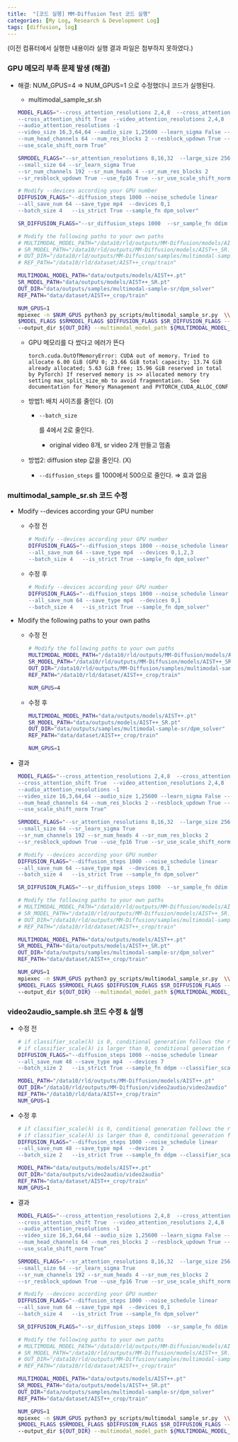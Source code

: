 ```yaml
---
title:  "[코드 실행] MM-Diffusion Test 코드 실행"
categories: [My Log, Research & Development Log]
tags: [diffusion, log]
---
```


(이전 컴퓨터에서 실행한 내용이라 실행 결과 파일은 첨부하지 못하였다.)

### GPU 메모리 부족 문제 발생 (해결)

- 해결: NUM_GPUS=4 ⇒ NUM_GPUS=1 으로 수정했더니 코드가 실행된다.

  - multimodal_sample_sr.sh

  ```bash
  MODEL_FLAGS="--cross_attention_resolutions 2,4,8  --cross_attention_windows 1,4,8 
  --cross_attention_shift True  --video_attention_resolutions 2,4,8
  --audio_attention_resolutions -1
  --video_size 16,3,64,64 --audio_size 1,25600 --learn_sigma False --num_channels 128 
  --num_head_channels 64 --num_res_blocks 2 --resblock_updown True --use_fp16 True
  --use_scale_shift_norm True"
  
  SRMODEL_FLAGS="--sr_attention_resolutions 8,16,32  --large_size 256  
  --small_size 64 --sr_learn_sigma True 
  --sr_num_channels 192 --sr_num_heads 4 --sr_num_res_blocks 2 
  --sr_resblock_updown True --use_fp16 True --sr_use_scale_shift_norm True"
  
  # Modify --devices according your GPU number
  DIFFUSION_FLAGS="--diffusion_steps 1000 --noise_schedule linear
  --all_save_num 64 --save_type mp4  --devices 0,1
  --batch_size 4   --is_strict True --sample_fn dpm_solver"
  
  SR_DIFFUSION_FLAGS="--sr_diffusion_steps 1000  --sr_sample_fn ddim  --sr_timestep_respacing ddim25"
  
  # Modify the following paths to your own paths
  # MULTIMODAL_MODEL_PATH="/data10/rld/outputs/MM-Diffusion/models/AIST++.pt"
  # SR_MODEL_PATH="/data10/rld/outputs/MM-Diffusion/models/AIST++_SR.pt"
  # OUT_DIR="/data10/rld/outputs/MM-Diffusion/samples/multimodal-sample-sr/dpm_solver"
  # REF_PATH="/data10/rld/dataset/AIST++_crop/train"
  
  MULTIMODAL_MODEL_PATH="data/outputs/models/AIST++.pt"
  SR_MODEL_PATH="data/outputs/models/AIST++_SR.pt"
  OUT_DIR="data/outputs/samples/multimodal-sample-sr/dpm_solver"
  REF_PATH="data/dataset/AIST++_crop/train"
  
  NUM_GPUS=1
  mpiexec -n $NUM_GPUS python3 py_scripts/multimodal_sample_sr.py  \\
  $MODEL_FLAGS $SRMODEL_FLAGS $DIFFUSION_FLAGS $SR_DIFFUSION_FLAGS --ref_path ${REF_PATH} \\
  --output_dir ${OUT_DIR} --multimodal_model_path ${MULTIMODAL_MODEL_PATH}  --sr_model_path ${SR_MODEL_PATH}
  ```

  - GPU 메모리를 다 썼다고 에러가 뜬다

    ```
    torch.cuda.OutOfMemoryError: CUDA out of memory. Tried to allocate 6.00 GiB (GPU 0; 23.66 GiB total capacity; 13.74 GiB already allocated; 5.63 GiB free; 15.96 GiB reserved in total by PyTorch) If reserved memory is >> allocated memory try setting max_split_size_mb to avoid fragmentation.  See documentation for Memory Management and PYTORCH_CUDA_ALLOC_CONF
    ```

  - 방법1: 배치 사이즈를 줄인다. (O)

    - ```
      --batch_size
      ```

       를 4에서 2로 줄인다.

      - original video 8개, sr video 2개 만들고 멈춤

  - 방법2:  diffusion step 값을 줄인다. (X)

    - `--diffusion_steps` 를 1000에서 500으로 줄인다. ⇒ 효과 없음

### multimodal_sample_sr.sh 코드 수정

- Modify --devices according your GPU number

  - 수정 전

    ```bash
    # Modify --devices according your GPU number
    DIFFUSION_FLAGS="--diffusion_steps 1000 --noise_schedule linear
    --all_save_num 64 --save_type mp4  --devices 0,1,2,3
    --batch_size 4   --is_strict True --sample_fn dpm_solver"
    ```

  - 수정 후

    ```bash
    # Modify --devices according your GPU number
    DIFFUSION_FLAGS="--diffusion_steps 1000 --noise_schedule linear
    --all_save_num 64 --save_type mp4  --devices 0,1
    --batch_size 4   --is_strict True --sample_fn dpm_solver"
    ```

- Modify the following paths to your own paths

  - 수정 전

    ```bash
    # Modify the following paths to your own paths
    MULTIMODAL_MODEL_PATH="/data10/rld/outputs/MM-Diffusion/models/AIST++.pt"
    SR_MODEL_PATH="/data10/rld/outputs/MM-Diffusion/models/AIST++_SR.pt"
    OUT_DIR="/data10/rld/outputs/MM-Diffusion/samples/multimodal-sample-sr/dpm_solver"
    REF_PATH="/data10/rld/dataset/AIST++_crop/train"
    
    NUM_GPUS=4
    ```

  - 수정 후

    ```bash
    MULTIMODAL_MODEL_PATH="data/outputs/models/AIST++.pt"
    SR_MODEL_PATH="data/outputs/models/AIST++_SR.pt"
    OUT_DIR="data/outputs/samples/multimodal-sample-sr/dpm_solver"
    REF_PATH="data/dataset/AIST++_crop/train"
    
    NUM_GPUS=1
    ```

- 결과

  ```bash
  MODEL_FLAGS="--cross_attention_resolutions 2,4,8  --cross_attention_windows 1,4,8 
  --cross_attention_shift True  --video_attention_resolutions 2,4,8
  --audio_attention_resolutions -1
  --video_size 16,3,64,64 --audio_size 1,25600 --learn_sigma False --num_channels 128 
  --num_head_channels 64 --num_res_blocks 2 --resblock_updown True --use_fp16 True
  --use_scale_shift_norm True"
  
  SRMODEL_FLAGS="--sr_attention_resolutions 8,16,32  --large_size 256  
  --small_size 64 --sr_learn_sigma True 
  --sr_num_channels 192 --sr_num_heads 4 --sr_num_res_blocks 2 
  --sr_resblock_updown True --use_fp16 True --sr_use_scale_shift_norm True"
  
  # Modify --devices according your GPU number
  DIFFUSION_FLAGS="--diffusion_steps 1000 --noise_schedule linear
  --all_save_num 64 --save_type mp4  --devices 0,1
  --batch_size 4   --is_strict True --sample_fn dpm_solver"
  
  SR_DIFFUSION_FLAGS="--sr_diffusion_steps 1000  --sr_sample_fn ddim  --sr_timestep_respacing ddim25"
  
  # Modify the following paths to your own paths
  # MULTIMODAL_MODEL_PATH="/data10/rld/outputs/MM-Diffusion/models/AIST++.pt"
  # SR_MODEL_PATH="/data10/rld/outputs/MM-Diffusion/models/AIST++_SR.pt"
  # OUT_DIR="/data10/rld/outputs/MM-Diffusion/samples/multimodal-sample-sr/dpm_solver"
  # REF_PATH="/data10/rld/dataset/AIST++_crop/train"
  
  MULTIMODAL_MODEL_PATH="data/outputs/models/AIST++.pt"
  SR_MODEL_PATH="data/outputs/models/AIST++_SR.pt"
  OUT_DIR="data/outputs/samples/multimodal-sample-sr/dpm_solver"
  REF_PATH="data/dataset/AIST++_crop/train"
  
  NUM_GPUS=1
  mpiexec -n $NUM_GPUS python3 py_scripts/multimodal_sample_sr.py  \\
  $MODEL_FLAGS $SRMODEL_FLAGS $DIFFUSION_FLAGS $SR_DIFFUSION_FLAGS --ref_path ${REF_PATH} \\
  --output_dir ${OUT_DIR} --multimodal_model_path ${MULTIMODAL_MODEL_PATH}  --sr_model_path ${SR_MODEL_PATH}
  ```

### video2audio_sample.sh 코드 수정 & 실행

- 수정 전

  ```bash
  # if classifier_scale(λ) is 0, conditional generation follows the replacement based method
  # if classifier_scale(λ) is larger than 0, conditional generation follows the gradient based method
  DIFFUSION_FLAGS="--diffusion_steps 1000 --noise_schedule linear
  --all_save_num 48 --save_type mp4  --devices 7
  --batch_size 2   --is_strict True --sample_fn ddpm --classifier_scale 3.0"
  
  MODEL_PATH="/data10/rld/outputs/MM-Diffusion/models/AIST++.pt"
  OUT_DIR="/data10/rld/outputs/MM-Diffusion/video2audio/video2audio"
  REF_PATH="/data10/rld/data/AIST++_crop/train"
  NUM_GPUS=1
  ```

- 수정 후

  ```bash
  # if classifier_scale(λ) is 0, conditional generation follows the replacement based method
  # if classifier_scale(λ) is larger than 0, conditional generation follows the gradient based method
  DIFFUSION_FLAGS="--diffusion_steps 1000 --noise_schedule linear
  --all_save_num 48 --save_type mp4  --devices 2
  --batch_size 2   --is_strict True --sample_fn ddpm --classifier_scale 3.0"
  
  MODEL_PATH="data/outputs/models/AIST++.pt"
  OUT_DIR="data/outputs/video2audio/video2audio"
  REF_PATH="data/dataset/AIST++_crop/train"
  NUM_GPUS=1
  ```

- 결과

  ```bash
  MODEL_FLAGS="--cross_attention_resolutions 2,4,8  --cross_attention_windows 1,4,8 
  --cross_attention_shift True  --video_attention_resolutions 2,4,8
  --audio_attention_resolutions -1
  --video_size 16,3,64,64 --audio_size 1,25600 --learn_sigma False --num_channels 128 
  --num_head_channels 64 --num_res_blocks 2 --resblock_updown True --use_fp16 True
  --use_scale_shift_norm True"
  
  SRMODEL_FLAGS="--sr_attention_resolutions 8,16,32  --large_size 256  
  --small_size 64 --sr_learn_sigma True 
  --sr_num_channels 192 --sr_num_heads 4 --sr_num_res_blocks 2 
  --sr_resblock_updown True --use_fp16 True --sr_use_scale_shift_norm True"
  
  # Modify --devices according your GPU number
  DIFFUSION_FLAGS="--diffusion_steps 1000 --noise_schedule linear
  --all_save_num 64 --save_type mp4  --devices 0,1
  --batch_size 4   --is_strict True --sample_fn dpm_solver"
  
  SR_DIFFUSION_FLAGS="--sr_diffusion_steps 1000  --sr_sample_fn ddim  --sr_timestep_respacing ddim25"
  
  # Modify the following paths to your own paths
  # MULTIMODAL_MODEL_PATH="/data10/rld/outputs/MM-Diffusion/models/AIST++.pt"
  # SR_MODEL_PATH="/data10/rld/outputs/MM-Diffusion/models/AIST++_SR.pt"
  # OUT_DIR="/data10/rld/outputs/MM-Diffusion/samples/multimodal-sample-sr/dpm_solver"
  # REF_PATH="/data10/rld/dataset/AIST++_crop/train"
  
  MULTIMODAL_MODEL_PATH="data/outputs/models/AIST++.pt"
  SR_MODEL_PATH="data/outputs/models/AIST++_SR.pt"
  OUT_DIR="data/outputs/samples/multimodal-sample-sr/dpm_solver"
  REF_PATH="data/dataset/AIST++_crop/train"
  
  NUM_GPUS=1
  mpiexec -n $NUM_GPUS python3 py_scripts/multimodal_sample_sr.py  \\
  $MODEL_FLAGS $SRMODEL_FLAGS $DIFFUSION_FLAGS $SR_DIFFUSION_FLAGS --ref_path ${REF_PATH} \\
  --output_dir ${OUT_DIR} --multimodal_model_path ${MULTIMODAL_MODEL_PATH}  --sr_model_path ${SR_MODEL_PATH}
  ```